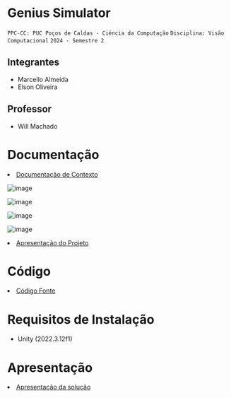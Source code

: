 # Genius Simulator

`PPC-CC: PUC Poços de Caldas - Ciência da Computação`
`Disciplina: Visão Computacional`
`2024 - Semestre 2`

## Integrantes

- Marcello Almeida
- Elson Oliveira

## Professor

- Will Machado

# Documentação
<li><a href="docs/1-Documentação de Contexto.md"> Documentação de Contexto</a></li>

![image](https://github.com/user-attachments/assets/dcf9e148-4b74-4ecc-b8a4-c2ba48e0ccc1)

![image](https://github.com/user-attachments/assets/5ac8bdce-f0b0-423d-bd5a-3c628bd617ba)
  
![image](https://github.com/user-attachments/assets/33b9ba45-22d5-41a8-adbe-a11e45d46c1e)

![image](https://github.com/user-attachments/assets/28a8ef3c-554c-4ba5-8e39-571fbed1e29b)

<li><a href="docs/12-Apresentação do Projeto.md"> Apresentação do Projeto</a></li>


# Código

<li><a href="src/README.md"> Código Fonte</a></li>

# Requisitos de Instalação

- Unity (2022.3.12f1)

# Apresentação

<li><a href="presentation/README.md"> Apresentação da solução</a></li>
